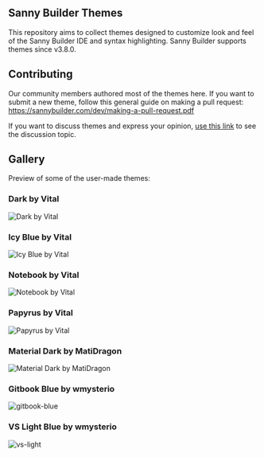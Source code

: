 ## Sanny Builder Themes

This repository aims to collect themes designed to customize look and feel of the Sanny Builder IDE and syntax highlighting. Sanny Builder supports themes since v3.8.0.

## Contributing

Our community members authored most of the themes here. If you want to submit a new theme, follow this general guide on making a pull request: https://sannybuilder.com/dev/making-a-pull-request.pdf

If you want to discuss themes and express your opinion, [use this link](https://github.com/sannybuilder/dev/discussions/153) to see the discussion topic.


## Gallery
Preview of some of the user-made themes:

### Dark by Vital
![Dark by Vital](https://user-images.githubusercontent.com/73489604/120562087-65b6d800-c40e-11eb-8035-40fe3b09ead6.png)

### Icy Blue by Vital
![Icy Blue by Vital](https://user-images.githubusercontent.com/73489604/121439498-b7231200-c98e-11eb-998d-a6bdb9ffaafc.png)

### Notebook by Vital
![Notebook by Vital](https://user-images.githubusercontent.com/73489604/121439543-cf932c80-c98e-11eb-8b62-925158de92d3.png)

### Papyrus by Vital
![Papyrus by Vital](https://user-images.githubusercontent.com/73489604/121439577-e174cf80-c98e-11eb-9bf3-57e26f4cd05f.png)

### Material Dark by MatiDragon
![Material Dark by MatiDragon](https://user-images.githubusercontent.com/43966706/119834671-8b0b8980-bed6-11eb-86a2-b4babda64ad0.png)

### Gitbook Blue by wmysterio
![gitbook-blue](https://user-images.githubusercontent.com/5698288/121693385-13715900-ca97-11eb-83d1-5996dce3a166.PNG)

### VS Light Blue by wmysterio
![vs-light](https://user-images.githubusercontent.com/5698288/121693789-7236d280-ca97-11eb-8099-719606343bc6.PNG)
